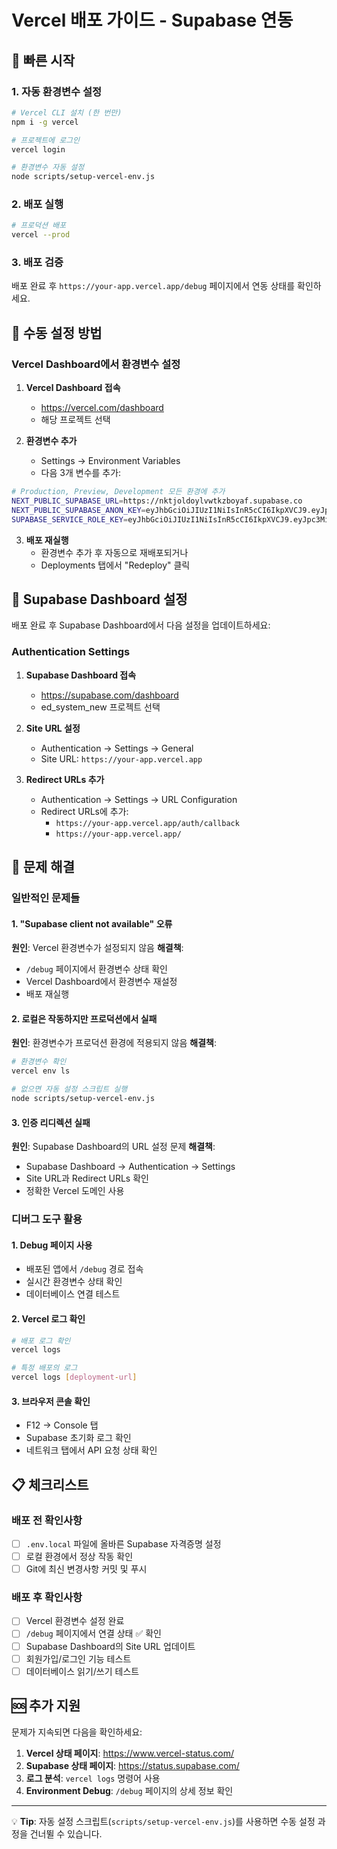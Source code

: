 # Vercel 배포 가이드 - Supabase 연동

## 🚀 빠른 시작

### 1. 자동 환경변수 설정
```bash
# Vercel CLI 설치 (한 번만)
npm i -g vercel

# 프로젝트에 로그인
vercel login

# 환경변수 자동 설정
node scripts/setup-vercel-env.js
```

### 2. 배포 실행
```bash
# 프로덕션 배포
vercel --prod
```

### 3. 배포 검증
배포 완료 후 `https://your-app.vercel.app/debug` 페이지에서 연동 상태를 확인하세요.

## 🔧 수동 설정 방법

### Vercel Dashboard에서 환경변수 설정

1. **Vercel Dashboard 접속**
   - https://vercel.com/dashboard
   - 해당 프로젝트 선택

2. **환경변수 추가**
   - Settings → Environment Variables
   - 다음 3개 변수를 추가:

```bash
# Production, Preview, Development 모든 환경에 추가
NEXT_PUBLIC_SUPABASE_URL=https://nktjoldoylvwtkzboyaf.supabase.co
NEXT_PUBLIC_SUPABASE_ANON_KEY=eyJhbGciOiJIUzI1NiIsInR5cCI6IkpXVCJ9.eyJpc3MiOiJzdXBhYmFzZSIsInJlZiI6Im5rdGpvbGRveWx2d3RremJveWFmIiwicm9sZSI6ImFub24iLCJpYXQiOjE3NTUxNDUyODUsImV4cCI6MjA3MDcyMTI4NX0.ZGX25pgubs4PD8H8zY5wUi5cEKL500fiLjp1TY5PPyo
SUPABASE_SERVICE_ROLE_KEY=eyJhbGciOiJIUzI1NiIsInR5cCI6IkpXVCJ9.eyJpc3MiOiJzdXBhYmFzZSIsInJlZiI6Im5rdGpvbGRveWx2d3RremJveWFmIiwicm9sZSI6InNlcnZpY2Vfcm9sZSIsImlhdCI6MTc1NTE0NTI4NSwiZXhwIjoyMDcwNzIxMjg1fQ.RKNTdZq2OIZX2Gq3fVIUP-hrj3IKvIne52i-gHUgC_g
```

3. **배포 재실행**
   - 환경변수 추가 후 자동으로 재배포되거나
   - Deployments 탭에서 "Redeploy" 클릭

## 🔗 Supabase Dashboard 설정

배포 완료 후 Supabase Dashboard에서 다음 설정을 업데이트하세요:

### Authentication Settings
1. **Supabase Dashboard 접속**
   - https://supabase.com/dashboard
   - ed_system_new 프로젝트 선택

2. **Site URL 설정**
   - Authentication → Settings → General
   - Site URL: `https://your-app.vercel.app`

3. **Redirect URLs 추가**
   - Authentication → Settings → URL Configuration
   - Redirect URLs에 추가:
     - `https://your-app.vercel.app/auth/callback`
     - `https://your-app.vercel.app/`

## 🐛 문제 해결

### 일반적인 문제들

#### 1. "Supabase client not available" 오류
**원인**: Vercel 환경변수가 설정되지 않음
**해결책**:
- `/debug` 페이지에서 환경변수 상태 확인
- Vercel Dashboard에서 환경변수 재설정
- 배포 재실행

#### 2. 로컬은 작동하지만 프로덕션에서 실패
**원인**: 환경변수가 프로덕션 환경에 적용되지 않음
**해결책**:
```bash
# 환경변수 확인
vercel env ls

# 없으면 자동 설정 스크립트 실행
node scripts/setup-vercel-env.js
```

#### 3. 인증 리디렉션 실패
**원인**: Supabase Dashboard의 URL 설정 문제
**해결책**:
- Supabase Dashboard → Authentication → Settings
- Site URL과 Redirect URLs 확인
- 정확한 Vercel 도메인 사용

### 디버그 도구 활용

#### 1. Debug 페이지 사용
- 배포된 앱에서 `/debug` 경로 접속
- 실시간 환경변수 상태 확인
- 데이터베이스 연결 테스트

#### 2. Vercel 로그 확인
```bash
# 배포 로그 확인
vercel logs

# 특정 배포의 로그
vercel logs [deployment-url]
```

#### 3. 브라우저 콘솔 확인
- F12 → Console 탭
- Supabase 초기화 로그 확인
- 네트워크 탭에서 API 요청 상태 확인

## 📋 체크리스트

### 배포 전 확인사항
- [ ] `.env.local` 파일에 올바른 Supabase 자격증명 설정
- [ ] 로컬 환경에서 정상 작동 확인
- [ ] Git에 최신 변경사항 커밋 및 푸시

### 배포 후 확인사항
- [ ] Vercel 환경변수 설정 완료
- [ ] `/debug` 페이지에서 연결 상태 ✅ 확인
- [ ] Supabase Dashboard의 Site URL 업데이트
- [ ] 회원가입/로그인 기능 테스트
- [ ] 데이터베이스 읽기/쓰기 테스트

## 🆘 추가 지원

문제가 지속되면 다음을 확인하세요:

1. **Vercel 상태 페이지**: https://www.vercel-status.com/
2. **Supabase 상태 페이지**: https://status.supabase.com/
3. **로그 분석**: `vercel logs` 명령어 사용
4. **Environment Debug**: `/debug` 페이지의 상세 정보 확인

---

💡 **Tip**: 자동 설정 스크립트(`scripts/setup-vercel-env.js`)를 사용하면 수동 설정 과정을 건너뛸 수 있습니다.
